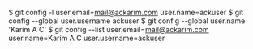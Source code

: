 $ git config -l
user.email=mail@ackarim.com
user.name=ackuser
$ git config --global user.username ackuser
$ git config --global user.name 'Karim A C'
$ git config --list
user.email=mail@ackarim.com
user.name=Karim A C
user.username=ackuser
